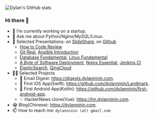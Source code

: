 ![Dylan's GitHub stats](https://github-readme-stats.vercel.app/api?username=dylanninin&count_private=true)

### Hi there 👋

- 🔭 I’m currently working on a startup.
- 💬 Ask me about Python/Nginx/MySQL/Linux.
- 🤔 Selected Presentations: on [SlideShare](https://www.slideshare.net/DylannininGogh), on [Github](https://github.com/dylanninin/presentation)
  - [How to Code Review](http://www.slideshare.net/DylannininGogh/how-to-code-review)
  - [Git Real](http://www.slideshare.net/DylannininGogh/git-real), [Ansible Introduction](https://www.slideshare.net/DylannininGogh/ansible-introduction-238633094)
  - [Database Fundamental](http://www.slideshare.net/DylannininGogh/database-fundamental), [Linux Fundamental](http://www.slideshare.net/DylannininGogh/linux-fundamental)
  - [A Byte of Software Deployment](http://www.slideshare.net/DylannininGogh/a-byte-of-software-deployment), [Nginx Essential](http://www.slideshare.net/DylannininGogh/nginx-essential-68703694), [Jenkins CI](http://www.slideshare.net/DylannininGogh/jenkinsci-64440428)
  -  [ElasticSearch](http://www.slideshare.net/DylannininGogh/search-engine-64442482), [QingCloud](http://www.slideshare.net/DylannininGogh/sponia-with-qingcloud)
- 🧑‍💻 Selected Projects
  - 📮 Email Digest: https://digests.dylanninin.com.
  - 🦉 First iOS App(Swift): https://github.com/dylanninin/Landmark.
  - 🦢 First Android App(Kotlin): https://github.com/dylanninin/first-android-app.
  - ✨ HackerNews clone(Vue): https://hn.dylanninin.com.
- 😂 Blog(Chinese): https://dylanninin.com.
- 📫 How to reach me: `dylanninin (at) gmail.com`


